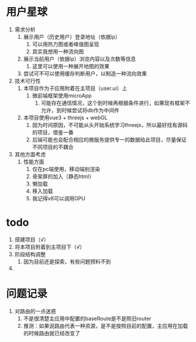 # 用户星球
  1. 需求分析
     1. 展示用户（历史用户）登录地址（依据ip） 
        1. 可以用热力图或者峰值图呈现
        2. 其实我想用一种流向图
     2. 展示当前用户（依据ip）浏览内容以及次数等信息
        1. 这里可以使用一种展开地图的效果
     3. 尝试可不可以使用缓存判断用户，以制造一种流向效果
  2. 技术可行性
     1. 本项目作为子应用附着在主项目（user.ui）上
        1. 微前端框架使用microApp
           1. 可能存在通信情况，这个到时候再根据条件进行，如果现有框架不允许，到时候尝试将db作为中间件
     2. 本项目使用vue3 + threejs + webGL
        1. 因为时间原因，不可能从头开始系统学习threejs，所以最好找有源码的项目，借鉴一番
        2. 后端可能也会配合相应的微服务提供专一的数据给此项目，尽量保证不同项目的不耦合
  3. 其他方面考虑
     1. 性能方面
        1. 仅在pc端使用，移动端别渲染
        2. 骨架屏的加入（静态html）
        3. 懒加载
        4. 移入加载
        5. 我记得v8可以调用GPU
# todo
  1. 搭建项目（√）
  2. 将本项目附着到主项目下（√）
  3. 阶段结构调整
     1. 因为目前还是探索，有些问题预料不到
  5. 

# 问题记录
  1. 对路由的一点迷惑
     1. 不是很清楚主应用中配置的baseRoute是不是照旧router
     2. 推测：如果说路由代表一种资源，是不是按照目前的配置，主应用在加载的时候路由就已经改变了